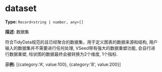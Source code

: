 # dataset

**Type:** `Record<string | number, any>[]`

**描述:**
数据集
  
  符合TidyData规范的且已经聚合的数据集，用于定义图表的数据来源和结构, 用户输入的数据集并不需要进行任何处理, VSeed带有强大的数据重塑功能, 会自行进行数据重塑, 柱状图的数据最终会被转换为2个维度, 1个指标.

**示例:**
[{category:'A', value:100}, {category:'B', value:200}]

